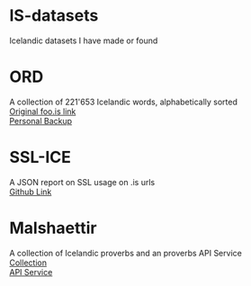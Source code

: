 # IS-datasets
Icelandic datasets I have made or found


# ORD
A collection of 221'653 Icelandic words, alphabetically sorted  
[Original foo.is link](http://foo.is/ord)   
[Personal Backup](https://gbit.is/data/ord.txt)   

# SSL-ICE
A JSON report on SSL usage on .is urls    
[Github Link](https://github.com/gbit-is/sslice)

# Malshaettir 
A collection of Icelandic proverbs and an proverbs API Service    
[Collection](https://github.com/gbit-is/IS-datasets/blob/master/malshaettir.txt)    
[API Service](http://malshaettir.gbit.is/)
